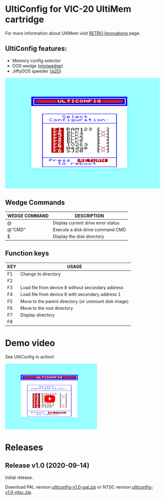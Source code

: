 # UltiConfig for VIC-20 UltiMem cartridge

For more information about UltiMem visit
[RETRO Innovations](http://www.go4retro.com/products/ultimem/) page.

## UltiConfig features:

- Memory config selector
- DOS wedge ([miniwedge](https://github.com/ops/miniwedge))
- JiffyDOS speeder ([sj20](https://github.com/ops/sj20))

![START_SCREEN](screenshot-01.png)

## Wedge Commands

|WEDGE COMMAND|DESCRIPTION|
|---|---|
|@|Display current drive error status|
|@"CMD"|Execute a disk drive command CMD|
|$|Display the disk directory|


## Function keys

|KEY|USAGE|
|---|---|
|F1|Change to directory|
|F2| |
|F3|Load file from device 8 without secondary address|
|F4|Load file from device 8 with secondary address 1|
|F5|Move to the parent directory (or unmount disk image)|
|F6|Move to the root directory|
|F7|Display directory|
|F8| |

# Demo video

See UltiConfig in action!

[![VIDEO](yt.png)](https://www.youtube.com/watch?v=dYfJjZB2K4U)

# Releases

## Release v1.0 (2020-09-14)

Initial release.

Download PAL version [ulticonfig-v1.0-pal.zip](releases/ulticonfig-v1.0-pal.zip)
or NTSC version [ulticonfig-v1.0-ntsc.zip](releases/ulticonfig-v1.0-ntsc.zip).
